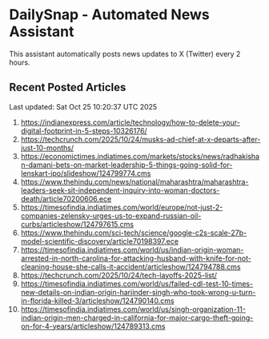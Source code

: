 # DailySnap - Automated News Assistant

This assistant automatically posts news updates to X (Twitter) every 2 hours.

## Recent Posted Articles

Last updated: Sat Oct 25 10:20:37 UTC 2025

1. https://indianexpress.com/article/technology/how-to-delete-your-digital-footprint-in-5-steps-10326176/
2. https://techcrunch.com/2025/10/24/musks-ad-chief-at-x-departs-after-just-10-months/
3. https://economictimes.indiatimes.com/markets/stocks/news/radhakishan-damani-bets-on-market-leadership-5-things-going-solid-for-lenskart-ipo/slideshow/124799774.cms
4. https://www.thehindu.com/news/national/maharashtra/maharashtra-leaders-seek-sit-independent-inquiry-into-woman-doctors-death/article70200606.ece
5. https://timesofindia.indiatimes.com/world/europe/not-just-2-companies-zelensky-urges-us-to-expand-russian-oil-curbs/articleshow/124797615.cms
6. https://www.thehindu.com/sci-tech/science/google-c2s-scale-27b-model-scientific-discovery/article70198397.ece
7. https://timesofindia.indiatimes.com/world/us/indian-origin-woman-arrested-in-north-carolina-for-attacking-husband-with-knife-for-not-cleaning-house-she-calls-it-accident/articleshow/124794788.cms
8. https://techcrunch.com/2025/10/24/tech-layoffs-2025-list/
9. https://timesofindia.indiatimes.com/world/us/failed-cdl-test-10-times-new-details-on-indian-origin-harjinder-singh-who-took-wrong-u-turn-in-florida-killed-3/articleshow/124790140.cms
10. https://timesofindia.indiatimes.com/world/us/singh-organization-11-indian-origin-men-charged-in-california-for-major-cargo-theft-going-on-for-4-years/articleshow/124789313.cms
